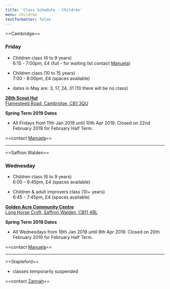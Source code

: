 ```yaml
---
title: 'Class Schedule - Children'
menu: children
textformatter: false
---
```


==Cambridge==

### Friday

* Children class (6 to 9 years)  
6:15 - 7:00pm, £4 (full - for waiting list contact <a href="mailto:manuela.gnc@gmail.com">Manuela</a>)

* Children class (10 to 15 years)  
7:00 - 8:00pm, £4 (spaces available)

* dates in May are: 3, 17, 24, 31 (10 there will be no class)

[**28th Scout Hut**  
Flamesteed Road,
Cambridge, CB1 3QU](https://goo.gl/maps/wSZbnx9icyn)

**Spring Term 2019 Dates**
* All Fridays from 11th Jan 2019 until 10th Apr 2019. Closed on 22nd February 2019 for February Half Term.

==contact <a href="mailto:manuela.gnc@gmail.com">Manuela</a>==

---

==Saffron Walden==

### Wednesday

* Children class (6 to 9 years)  
6:00 - 6:45pm, £4 (spaces available)

* Children & adult improvers class (10+ years)  
6:45 - 7:45pm, £4 (spaces available)

[**Golden Acre Community Centre**  
Long Horse Croft,
Saffron Walden, CB11 4BL](https://goo.gl/maps/74EXohV3jAK2)

**Spring Term 2019 Dates**
* All Wednesdays from 16th Jan 2019 until 8th Apr 2019. Closed on 20th February 2019 for February Half Term.

==contact <a href="mailto:manuela.gnc@gmail.com">Manuela</a>==

---

==Stapleford==

* classes temporarily suspended

<!--
### Friday
* Children class (6 to 12 years)  
6-7pm, £4

[**Stapleford Pavillion**  
69 Gog Magog Way, Cambridge CB22 5BQ](https://goo.gl/maps/Xyjnr2stctC2)
-->

==contact <a href="mailto:enganosa.gnc@gmail.com">Zannah</a>==
